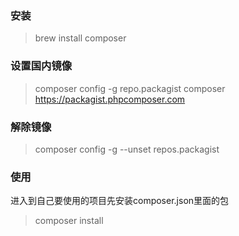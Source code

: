 ###  安装
> brew install composer

### 设置国内镜像

> composer config -g repo.packagist composer https://packagist.phpcomposer.com


### 解除镜像
> composer config -g --unset repos.packagist



### 使用

进入到自己要使用的项目先安装composer.json里面的包

> composer install

